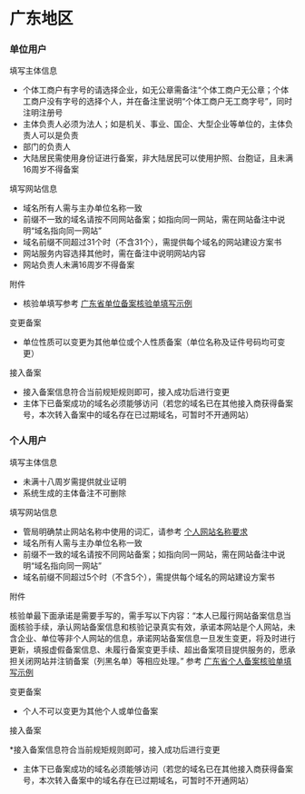 # 广东地区

### 单位用户

填写主体信息

* 个体工商户有字号的请选择企业，如无公章需备注“个体工商户无公章；个体工商户没有字号的选择个人，并在备注里说明“个体工商户无工商字号”，同时注明注册号
* 主体负责人必须为法人；如是机关、事业、国企、大型企业等单位的，主体负责人可以是负责
* 部门的负责人
* 大陆居民需使用身份证进行备案，非大陆居民可以使用护照、台胞证，且未满16周岁不得备案

填写网站信息

* 域名所有人需与主办单位名称一致
* 前缀不一致的域名请按不同网站备案；如指向同一网站，需在网站备注中说明“域名指向同一网站”
* 域名前缀不同超过31个时（不含31个），需提供每个域名的网站建设方案书
* 网站服务内容选择其他时，需在备注中说明网站内容
* 网站负责人未满16周岁不得备案


附件
* 核验单填写参考 [广东省单位备案核验单填写示例](./image/广东省单位备案核验单填写示例.jpg)

变更备案

* 单位性质可以变更为其他单位或个人性质备案（单位名称及证件号码均可变更）

接入备案

* 接入备案信息符合当前规矩规则即可，接入成功后进行变更
* 主体下已备案成功的域名必须能够访问（若您的域名已在其他接入商获得备案号，本次转入备案中的域名存在已过期域名，可暂时不开通网站）

### 个人用户

填写主体信息

* 未满十八周岁需提供就业证明
* 系统生成的主体备注不可删除

填写网站信息

* 管局明确禁止网站名称中使用的词汇，请参考 [个人网站名称要求](http://support.c.163.com/md.html#!网站服务/备案系统/备案基础知识/个人网站名称要求.md)
* 域名所有人需与主办单位名称一致
* 前缀不一致的域名请按不同网站备案；如指向同一网站，需在网站备注中说明“域名指向同一网站”
* 域名前缀不同超过5个时（不含5个），需提供每个域名的网站建设方案书

附件

核验单最下面承诺是需要手写的，需手写以下内容：“本人已履行网站备案信息当面核验手续，承认网站备案信息和核验记录真实有效，承诺本网站是个人网站，未含企业、单位等非个人网站的信息，承诺网站备案信息一旦发生变更，将及时进行更新，填报虚假备案信息、未履行备案变更手续、超出备案项目提供服务的，愿承担关闭网站并注销备案（列黑名单）等相应处理。” 参考 [广东省个人备案核验单填写示例](./image/广东省个人备案核验单填写示例.jpg)

变更备案

* 个人不可以变更为其他个人或单位备案
 
接入备案

*接入备案信息符合当前规矩规则即可，接入成功后进行变更
* 主体下已备案成功的域名必须能够访问（若您的域名已在其他接入商获得备案号，本次转入备案中的域名存在已过期域名，可暂时不开通网站）
